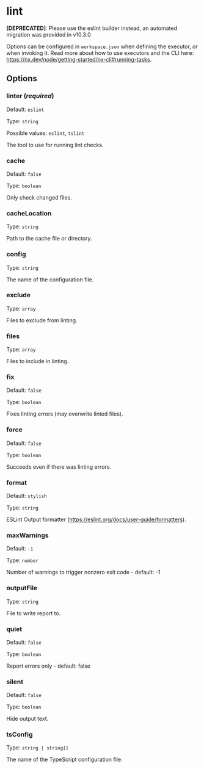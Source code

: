 # lint

**[DEPRECATED]**: Please use the eslint builder instead, an automated migration was provided in v10.3.0

Options can be configured in `workspace.json` when defining the executor, or when invoking it.
Read more about how to use executors and the CLI here: https://nx.dev/node/getting-started/nx-cli#running-tasks.

## Options

### linter (_**required**_)

Default: `eslint`

Type: `string`

Possible values: `eslint`, `tslint`

The tool to use for running lint checks.

### cache

Default: `false`

Type: `boolean`

Only check changed files.

### cacheLocation

Type: `string`

Path to the cache file or directory.

### config

Type: `string`

The name of the configuration file.

### exclude

Type: `array`

Files to exclude from linting.

### files

Type: `array`

Files to include in linting.

### fix

Default: `false`

Type: `boolean`

Fixes linting errors (may overwrite linted files).

### force

Default: `false`

Type: `boolean`

Succeeds even if there was linting errors.

### format

Default: `stylish`

Type: `string`

ESLint Output formatter (https://eslint.org/docs/user-guide/formatters).

### maxWarnings

Default: `-1`

Type: `number`

Number of warnings to trigger nonzero exit code - default: -1

### outputFile

Type: `string`

File to write report to.

### quiet

Default: `false`

Type: `boolean`

Report errors only - default: false

### silent

Default: `false`

Type: `boolean`

Hide output text.

### tsConfig

Type: `string | string[] `

The name of the TypeScript configuration file.
